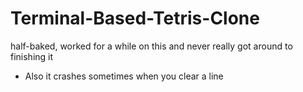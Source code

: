 # Terminal-Based-Tetris-Clone
half-baked, worked for a while on this and never really got around to finishing it
 - Also it crashes sometimes when you clear a line
